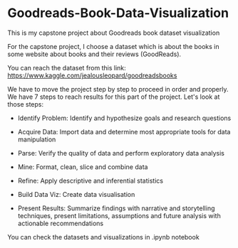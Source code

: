# Goodreads-Book-Data-Visualization
This is my capstone project about Goodreads book dataset visualization

For the capstone project, I choose a dataset which is about the books in some website about books and their reviews (GoodReads).

You can reach the dataset from this link: https://www.kaggle.com/jealousleopard/goodreadsbooks

We have to move the project step by step to proceed in order and properly. We have 7 steps to reach results for this part of the project. Let's look at those steps:

* Identify Problem: Identify and hypothesize goals and research questions

* Acquire Data: Import data and determine most appropriate tools for data manipulation

* Parse: Verify the quality of data and perform exploratory data analysis

* Mine: Format, clean, slice and combine data

* Refine: Apply descriptive and inferential statistics

* Build Data Viz: Create data visualisation

* Present Results: Summarize findings with narrative and storytelling techniques, present limitations, assumptions and future analysis with actionable recommendations

You can check the datasets and visualizations in .ipynb notebook
